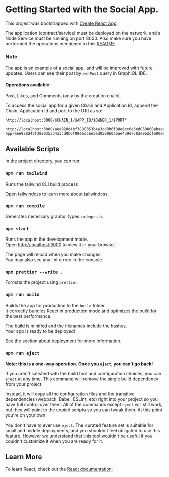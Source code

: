 # Getting Started with the Social App.

This project was bootstrapped with [Create React App](https://github.com/facebook/create-react-app).

The application (contract/service) must be deployed on the network, and a Node Service must be running
on port 8000. Also make sure you have performed the operations mentioned in this [README](../README.md)

### Note

The app is an example of a social app, and will be improved with future updates. Users can see their post by `ownPost` query in GraphiQL IDE.

#### Operations available:

Post, Likes, and Comments (only by the creation chain).

To access the social app for a given Chain and Application Id, append the Chain, Application Id and port to the URI as so:

```
http://localhost:3000/$CHAIN_1/$APP_ID/$OWNER_1/$PORT"

http://localhost:3000/aee928d4bf3880353b4a3cd9b6f88e6cc6e5ed050860abae439e7782e9b2dfe8?app=aee928d4bf3880353b4a3cd9b6f88e6cc6e5ed050860abae439e7782e9b2dfe8000000000000000000000000aee928d4bf3880353b4a3cd9b6f88e6cc6e5ed050860abae439e7782e9b2dfe8020000000000000000000000&owner=019d0849200869c4c88493db9966afad44194714cf76ed5d0639a7cdc37cb286&port=8080
```

## Available Scripts

In the project directory, you can run:

### `npm run tailwind`

Runs the tailwind CLI build process

Open [tailwindcss](https://tailwindcss.com/docs/installation) to learn more about tailwindcss.

### `npm run compile`

Generates necessary graphql types `codegen.ts`

### `npm start`

Runs the app in the development mode.\
Open [http://localhost:3000](http://localhost:3000) to view it in your browser.

The page will reload when you make changes.\
You may also see any lint errors in the console.

### `npx prettier --write .`

Formats the project using `prettier`.

### `npm run build`

Builds the app for production to the `build` folder.\
It correctly bundles React in production mode and optimizes the build for the best performance.

The build is minified and the filenames include the hashes.\
Your app is ready to be deployed!

See the section about [deployment](https://facebook.github.io/create-react-app/docs/deployment) for more information.

### `npm run eject`

**Note: this is a one-way operation. Once you `eject`, you can't go back!**

If you aren't satisfied with the build tool and configuration choices, you can `eject` at any time. This command will remove the single build dependency from your project.

Instead, it will copy all the configuration files and the transitive dependencies (webpack, Babel, ESLint, etc) right into your project so you have full control over them. All of the commands except `eject` will still work, but they will point to the copied scripts so you can tweak them. At this point you're on your own.

You don't have to ever use `eject`. The curated feature set is suitable for small and middle deployments, and you shouldn't feel obligated to use this feature. However we understand that this tool wouldn't be useful if you couldn't customize it when you are ready for it.

## Learn More

To learn React, check out the [React documentation](https://reactjs.org/).
